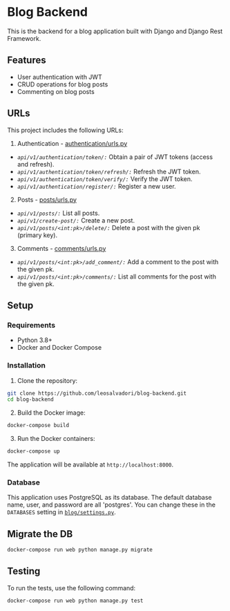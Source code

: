 # Blog Backend

This is the backend for a blog application built with Django and Django Rest Framework.

## Features

- User authentication with JWT
- CRUD operations for blog posts
- Commenting on blog posts

## URLs

This project includes the following URLs:

1. Authentication - [authentication/urls.py](authentication/urls.py)

- *`api/v1/authentication/token/:`* Obtain a pair of JWT tokens (access and refresh).
- *`api/v1/authentication/token/refresh/:`* Refresh the JWT token.
- *`api/v1/authentication/token/verify/:`* Verify the JWT token.
- *`api/v1/authentication/register/:`* Register a new user.

2. Posts - [posts/urls.py](posts/urls.py)

- *`api/v1/posts/:`* List all posts.
- *`api/v1/create-post/:`* Create a new post.
- *`api/v1/posts/<int:pk>/delete/:`* Delete a post with the given pk (primary key).

3. Comments - [comments/urls.py](comments/urls.py)

- *`api/v1/posts/<int:pk>/add_comment/:`* Add a comment to the post with the given pk.
- *`api/v1/posts/<int:pk>/comments/:`* List all comments for the post with the given pk.

## Setup

### Requirements

- Python 3.8+
- Docker and Docker Compose

### Installation

1. Clone the repository:

```sh
git clone https://github.com/leosalvadori/blog-backend.git
cd blog-backend
```

2. Build the Docker image:

```sh
docker-compose build
```

3. Run the Docker containers:

```sh
docker-compose up
```

The application will be available at `http://localhost:8000`.

### Database

This application uses PostgreSQL as its database. The default database name, user, and password are all 'postgres'. You can change these in the `DATABASES` setting in [`blog/settings.py`](blog/settings.py).

## Migrate the DB

```sh
docker-compose run web python manage.py migrate
```

## Testing

To run the tests, use the following command:

```sh
docker-compose run web python manage.py test
```

